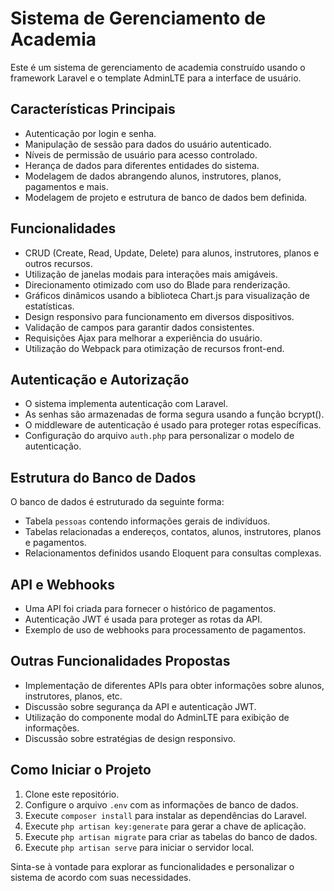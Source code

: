 # Sistema de Gerenciamento de Academia

Este é um sistema de gerenciamento de academia construído usando o framework Laravel e o template AdminLTE para a interface de usuário.

## Características Principais

- Autenticação por login e senha.
- Manipulação de sessão para dados do usuário autenticado.
- Níveis de permissão de usuário para acesso controlado.
- Herança de dados para diferentes entidades do sistema.
- Modelagem de dados abrangendo alunos, instrutores, planos, pagamentos e mais.
- Modelagem de projeto e estrutura de banco de dados bem definida.

## Funcionalidades

- CRUD (Create, Read, Update, Delete) para alunos, instrutores, planos e outros recursos.
- Utilização de janelas modais para interações mais amigáveis.
- Direcionamento otimizado com uso do Blade para renderização.
- Gráficos dinâmicos usando a biblioteca Chart.js para visualização de estatísticas.
- Design responsivo para funcionamento em diversos dispositivos.
- Validação de campos para garantir dados consistentes.
- Requisições Ajax para melhorar a experiência do usuário.
- Utilização do Webpack para otimização de recursos front-end.

## Autenticação e Autorização

- O sistema implementa autenticação com Laravel.
- As senhas são armazenadas de forma segura usando a função bcrypt().
- O middleware de autenticação é usado para proteger rotas específicas.
- Configuração do arquivo `auth.php` para personalizar o modelo de autenticação.

## Estrutura do Banco de Dados

O banco de dados é estruturado da seguinte forma:

- Tabela `pessoas` contendo informações gerais de indivíduos.
- Tabelas relacionadas a endereços, contatos, alunos, instrutores, planos e pagamentos.
- Relacionamentos definidos usando Eloquent para consultas complexas.

## API e Webhooks

- Uma API foi criada para fornecer o histórico de pagamentos.
- Autenticação JWT é usada para proteger as rotas da API.
- Exemplo de uso de webhooks para processamento de pagamentos.

## Outras Funcionalidades Propostas

- Implementação de diferentes APIs para obter informações sobre alunos, instrutores, planos, etc.
- Discussão sobre segurança da API e autenticação JWT.
- Utilização do componente modal do AdminLTE para exibição de informações.
- Discussão sobre estratégias de design responsivo.

## Como Iniciar o Projeto

1. Clone este repositório.
2. Configure o arquivo `.env` com as informações de banco de dados.
3. Execute `composer install` para instalar as dependências do Laravel.
4. Execute `php artisan key:generate` para gerar a chave de aplicação.
5. Execute `php artisan migrate` para criar as tabelas do banco de dados.
6. Execute `php artisan serve` para iniciar o servidor local.

Sinta-se à vontade para explorar as funcionalidades e personalizar o sistema de acordo com suas necessidades.
